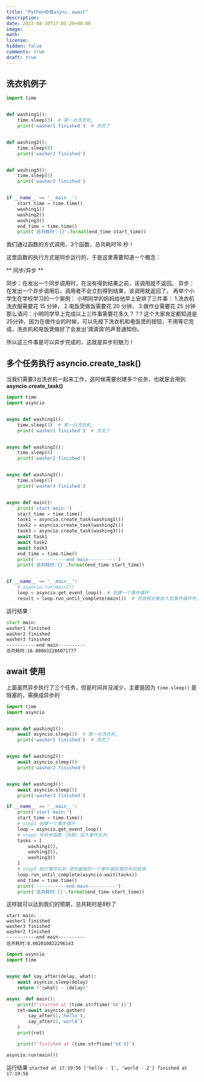 ```yaml
---
title: "Python协程async、await"
description: 
date: 2023-08-30T17:05:20+08:00
image: 
math: 
license: 
hidden: false
comments: true
draft: true
---
```


## 洗衣机例子
```python
import time


def washing1():
    time.sleep(3)  # 第一台洗衣机,
    print('washer1 finished')  # 洗完了


def washing2():
    time.sleep(8)
    print('washer2 finished')


def washing3():
    time.sleep(5)
    print('washer3 finished')


if __name__ == '__main__':
    start_time = time.time()
    washing1()
    washing2()
    washing3()
    end_time = time.time()
    print('总共耗时：{}'.format(end_time-start_time))
```
我们通过函数的方式调用，3个函数，总共耗时16 秒！

这里函数的执行方式是同步运行的，于是这里需要知道一个概念：

** 同步/异步 **

同步：在发出一个同步调用时，在没有得到结果之前，该调用就不返回。
异步：在发出一个异步调用后，调用者不会立刻得到结果，该调用就返回了。
再举个小学生在学校学习的一个案例：
小明同学的妈妈给他早上安排了三件事：
1.洗衣机洗衣服需要花 15 分钟，
2.电饭煲做饭需要花 20 分钟，
3.做作业需要花 25 分钟
那么请问：小明同学早上完成以上三件事需要花多久？？?
这个大家肯定都知道是25分钟，因为在做作业的时候，可以先按下洗衣机和电饭煲的按钮，不用等它完成，洗衣机和电饭煲做好了会发出‘滴滴滴’的声音通知你。

所以这三件事是可以异步完成的，这就是异步的魅力！



## 多个任务执行 asyncio.create_task()
当我们需要3台洗衣机一起来工作，这时候需要创建多个任务，也就是会用到**asyncio.create_task()**
```python
import time
import asyncio


async def washing1():
    time.sleep(3)  # 第一台洗衣机,
    print('washer1 finished')  # 洗完了


async def washing2():
    time.sleep(8)
    print('washer2 finished')


async def washing3():
    time.sleep(5)
    print('washer3 finished')


async def main():
    print('start main:')
    start_time = time.time()
    task1 = asyncio.create_task(washing1())
    task2 = asyncio.create_task(washing2())
    task3 = asyncio.create_task(washing3())
    await task1
    await task2
    await task3
    end_time = time.time()
    print('-----------end main----------')
    print('总共耗时:{}'.format(end_time-start_time))


if __name__ == '__main__':
    # asyncio.run(main())
    loop = asyncio.get_event_loop()  # 创建一个事件循环
    result = loop.run_until_complete(main())  # 将协程对象加入到事件循环中，并执行
```
运行结果：
```cmd
start main:
washer1 finished
washer2 finished
washer3 finished
-----------end main----------
总共耗时:16.000632286071777
```

## await 使用
上面虽然异步执行了三个任务，但是时间并没减少，主要是因为 `time.sleep()` 是阻塞的，需换成异步的
```python
import time
import asyncio


async def washing1():
    await asyncio.sleep(3)  # 第一台洗衣机,
    print('washer1 finished')  # 洗完了


async def washing2():
    await asyncio.sleep(8)
    print('washer2 finished')


async def washing3():
    await asyncio.sleep(5)
    print('washer3 finished')

if __name__ == '__main__':
    print('start main:')
    start_time = time.time()
    # step1 创建一个事件循环
    loop = asyncio.get_event_loop()
    # step2 将异步函数（协程）加入事件队列
    tasks = [
        washing1(),
        washing2(),
        washing3()
    ]
    # step3 执行事件队列 直到最晚的一个事件被处理完毕后结束
    loop.run_until_complete(asyncio.wait(tasks))
    end_time = time.time()
    print('-----------end main----------')
    print('总共耗时:{}'.format(end_time-start_time))
```
这样就可以达到我们的预期，总共耗时是8秒了
```
start main:
washer1 finished
washer3 finished
washer2 finished
-----------end main----------
总共耗时:8.002010822296143
```

```python
import asyncio
import time


async def say_after(delay, what):
    await asyncio.sleep(delay)
    return f"{what} - {delay}"

async  def main():
    print(f"started at {time.strftime('%X')}")
    ret=await asyncio.gather(
        say_after(1,'hello'),
        say_after(2,'world')
    )
    print(ret)

    print(f"finished at {time.strftime('%X')}")

asyncio.run(main())
```
运行结果
``
started at 17:19:56
['hello - 1', 'world - 2']
finished at 17:19:58
``